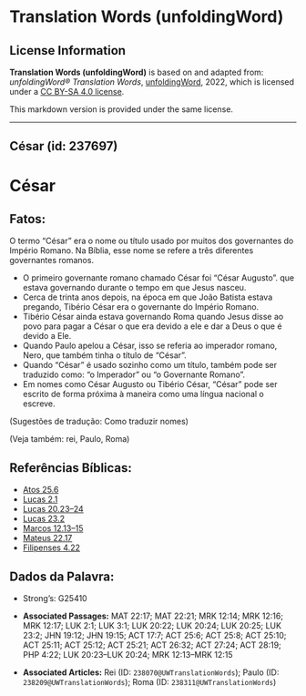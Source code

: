 # Translation Words (unfoldingWord)

## License Information

**Translation Words (unfoldingWord)** is based on and adapted from: _unfoldingWord® Translation Words_, [unfoldingWord](https://unfoldingword.org/utw), 2022, which is licensed under a [CC BY-SA 4.0 license](https://creativecommons.org/licenses/by-sa/4.0/legalcode.en).

This markdown version is provided under the same license.



--------------------------------

## César (id: 237697)

César
=====

Fatos:
------

O termo “César” era o nome ou título usado por muitos dos governantes do Império Romano. Na Bíblia, esse nome se refere a três diferentes governantes romanos.

* O primeiro governante romano chamado César foi “César Augusto”. que estava governando durante o tempo em que Jesus nasceu.
* Cerca de trinta anos depois, na época em que João Batista estava pregando, Tibério César era o governante do Império Romano.
* Tibério César ainda estava governando Roma quando Jesus disse ao povo para pagar a César o que era devido a ele e dar a Deus o que é devido a Ele.
* Quando Paulo apelou a César, isso se referia ao imperador romano, Nero, que também tinha o título de “César”.
* Quando “César” é usado sozinho como um título, também pode ser traduzido como: “o Imperador” ou “o Governante Romano”.
* Em nomes como César Augusto ou Tibério César, “César” pode ser escrito de forma próxima à maneira como uma língua nacional o escreve.

(Sugestões de tradução: Como traduzir nomes)

(Veja também: rei, Paulo, Roma)

Referências Bíblicas:
---------------------

* [Atos 25\.6](https://ref.ly/Acts25:6)
* [Lucas 2\.1](https://ref.ly/Luke2:1)
* [Lucas 20\.23–24](https://ref.ly/Luke20:23-Luke20:24)
* [Lucas 23\.2](https://ref.ly/Luke23:2)
* [Marcos 12\.13–15](https://ref.ly/Mark12:13-Mark12:15)
* [Mateus 22\.17](https://ref.ly/Matt22:17)
* [Filipenses 4\.22](https://ref.ly/Phil4:22)

Dados da Palavra:
-----------------

* Strong’s: G25410

* **Associated Passages:** MAT 22:17; MAT 22:21; MRK 12:14; MRK 12:16; MRK 12:17; LUK 2:1; LUK 3:1; LUK 20:22; LUK 20:24; LUK 20:25; LUK 23:2; JHN 19:12; JHN 19:15; ACT 17:7; ACT 25:6; ACT 25:8; ACT 25:10; ACT 25:11; ACT 25:12; ACT 25:21; ACT 26:32; ACT 27:24; ACT 28:19; PHP 4:22; LUK 20:23–LUK 20:24; MRK 12:13–MRK 12:15
* **Associated Articles:** Rei (ID: `238070@UWTranslationWords`); Paulo (ID: `238209@UWTranslationWords`); Roma (ID: `238311@UWTranslationWords`)

